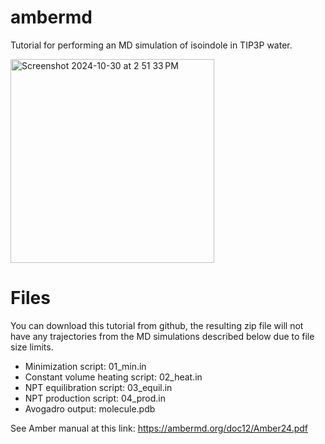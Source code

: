 # ambermd
Tutorial for performing an MD simulation of isoindole in TIP3P water.

<img width="326" alt="Screenshot 2024-10-30 at 2 51 33 PM" src="https://github.com/user-attachments/assets/74436583-466c-4d35-889e-9a76e167988f">

# Files
You can download this tutorial from github, the resulting zip file will not have any trajectories from the MD simulations described below due to file size limits.
* Minimization script: 01_min.in 
* Constant volume heating script: 02_heat.in
* NPT equilibration script: 03_equil.in
* NPT production script: 04_prod.in
* Avogadro output: molecule.pdb 

See Amber manual at this link: https://ambermd.org/doc12/Amber24.pdf
